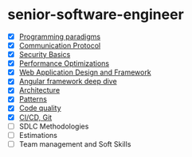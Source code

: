 # senior-software-engineer

- [x] [Programming paradigms](https://github.com/bmarvinb/js-senior-grow/tree/master/programming-paradigms)
- [x] [Communication Protocol](https://github.com/bmarvinb/js-senior-grow/tree/master/communication-protocols)
- [x] [Security Basics](https://github.com/bmarvinb/js-senior-grow/tree/master/security-basics)
- [x] [Performance Optimizations](https://github.com/bmarvinb/js-senior-grow/tree/master/performance)
- [x] [Web Application Design and Framework](https://github.com/bmarvinb/js-senior-grow/tree/master/web-application-design)
- [x] [Angular framework deep dive](https://github.com/bmarvinb/js-senior-grow/tree/master/angular)
- [x] [Architecture](https://github.com/bmarvinb/js-senior-grow/tree/master/architecture)
- [x] [Patterns](https://github.com/bmarvinb/js-senior-grow/tree/master/patterns)
- [x] [Code quality](https://github.com/bmarvinb/js-senior-grow/tree/master/code-quality)
- [x] [CI/CD, Git](https://github.com/bmarvinb/js-senior-grow/tree/master/ci-cd)
- [ ] SDLC Methodologies
- [ ] Estimations 
- [ ] Team management and Soft Skills 

